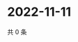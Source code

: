 # 2022-11-11

共 0 条

<!-- BEGIN WEIBO -->
<!-- 最后更新时间 Fri Nov 11 2022 05:16:40 GMT+0800 (China Standard Time) -->

<!-- END WEIBO -->

